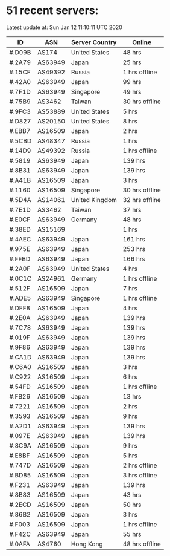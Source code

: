 # 51 recent servers:

Latest update at: Sun Jan 12 11:10:11 UTC 2020

| ID | ASN | Server Country | Online |
| -- | --- | -------------- | ------ |
| #.D09B | AS174 | United States | 48 hrs |
| #.2A79 | AS63949 | Japan | 25 hrs |
| #.15CF | AS49392 | Russia | 1 hrs offline |
| #.42A0 | AS63949 | Japan | 99 hrs |
| #.7F1D | AS63949 | Singapore | 49 hrs |
| #.75B9 | AS3462 | Taiwan | 30 hrs offline |
| #.9FC3 | AS53889 | United States | 5 hrs |
| #.D827 | AS20150 | United States | 8 hrs |
| #.EBB7 | AS16509 | Japan | 2 hrs |
| #.5CBD | AS48347 | Russia | 1 hrs |
| #.14D9 | AS49392 | Russia | 1 hrs offline |
| #.5819 | AS63949 | Japan | 139 hrs |
| #.8B31 | AS63949 | Japan | 139 hrs |
| #.A41B | AS16509 | Japan | 3 hrs |
| #.1160 | AS16509 | Singapore | 30 hrs offline |
| #.5D4A | AS14061 | United Kingdom | 32 hrs offline |
| #.7E1D | AS3462 | Taiwan | 37 hrs |
| #.E0CF | AS63949 | Germany | 48 hrs |
| #.38ED | AS15169 |  | 1 hrs |
| #.4AEC | AS63949 | Japan | 161 hrs |
| #.975E | AS63949 | Japan | 253 hrs |
| #.FFBD | AS63949 | Japan | 166 hrs |
| #.2A0F | AS63949 | United States | 4 hrs |
| #.0C1C | AS24961 | Germany | 1 hrs offline |
| #.512F | AS16509 | Japan | 7 hrs |
| #.ADE5 | AS63949 | Singapore | 1 hrs offline |
| #.DFF8 | AS16509 | Japan | 4 hrs |
| #.2E0A | AS63949 | Japan | 139 hrs |
| #.7C78 | AS63949 | Japan | 139 hrs |
| #.019F | AS63949 | Japan | 139 hrs |
| #.9F86 | AS63949 | Japan | 139 hrs |
| #.CA1D | AS63949 | Japan | 139 hrs |
| #.C6A0 | AS16509 | Japan | 3 hrs |
| #.C922 | AS16509 | Japan | 6 hrs |
| #.54FD | AS16509 | Japan | 1 hrs offline |
| #.FB26 | AS16509 | Japan | 13 hrs |
| #.7221 | AS16509 | Japan | 2 hrs |
| #.3593 | AS16509 | Japan | 9 hrs |
| #.A2D1 | AS63949 | Japan | 139 hrs |
| #.097E | AS63949 | Japan | 139 hrs |
| #.8C9A | AS16509 | Japan | 9 hrs |
| #.E8BF | AS16509 | Japan | 5 hrs |
| #.747D | AS16509 | Japan | 2 hrs offline |
| #.BD85 | AS16509 | Japan | 3 hrs offline |
| #.F231 | AS63949 | Japan | 139 hrs |
| #.8B83 | AS16509 | Japan | 43 hrs |
| #.2ECD | AS16509 | Japan | 50 hrs |
| #.86B2 | AS16509 | Japan | 3 hrs |
| #.F003 | AS16509 | Japan | 1 hrs offline |
| #.F42C | AS63949 | Japan | 55 hrs |
| #.0AFA | AS4760 | Hong Kong | 48 hrs offline |

